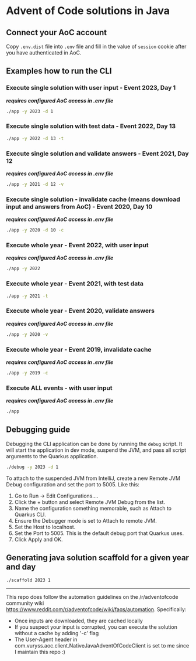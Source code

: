 # Advent of Code solutions in Java

## Connect your AoC account

Copy `.env.dist` file into `.env` file and fill in the value of `session` cookie after you have authenticated in AoC.  

## Examples how to run the CLI

### Execute single solution with user input - Event 2023, Day 1

***requires configured AoC access in .env file***

```bash
./app -y 2023 -d 1
```

### Execute single solution with test data - Event 2022, Day 13

```bash
./app -y 2022 -d 13 -t
```

### Execute single solution and validate answers - Event 2021, Day 12

***requires configured AoC access in .env file***

```bash
./app -y 2021 -d 12 -v
```

### Execute single solution - invalidate cache (means download input and answers from AoC) - Event 2020, Day 10

***requires configured AoC access in .env file***

```bash
./app -y 2020 -d 10 -c
```

### Execute whole year - Event 2022, with user input

***requires configured AoC access in .env file***

```bash
./app -y 2022
```

### Execute whole year - Event 2021, with test data

```bash
./app -y 2021 -t
```

### Execute whole year - Event 2020, validate answers

***requires configured AoC access in .env file***

```bash
./app -y 2020 -v
```

### Execute whole year - Event 2019, invalidate cache

***requires configured AoC access in .env file***

```bash
./app -y 2019 -c
```

### Execute ALL events - with user input

***requires configured AoC access in .env file***

```bash
./app
```

## Debugging guide

Debugging the CLI application can be done by running the `debug` script. It will start the application in dev mode, 
suspend the JVM, and pass all script arguments to the Quarkus application.

```bash
./debug -y 2023 -d 1
```

To attach to the suspended JVM from IntelliJ, create a new Remote JVM Debug configuration and set the port to 5005.
Like this:

1. Go to Run -> Edit Configurations....
2. Click the + button and select Remote JVM Debug from the list.
3. Name the configuration something memorable, such as Attach to Quarkus CLI.
4. Ensure the Debugger mode is set to Attach to remote JVM.
5. Set the Host to localhost.
6. Set the Port to 5005. This is the default debug port that Quarkus uses.
7. Click Apply and OK.

## Generating java solution scaffold for a given year and day

```bash
./scaffold 2023 1
```

---
This repo does follow the automation guidelines on the /r/adventofcode community wiki https://www.reddit.com/r/adventofcode/wiki/faqs/automation. Specifically:

- Once inputs are downloaded, they are cached locally
- If you suspect your input is corrupted, you can execute the solution without a cache by adding '-c' flag
- The User-Agent header in com.vuryss.aoc.client.NativeJavaAdventOfCodeClient is set to me since I maintain this repo :)
